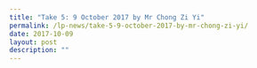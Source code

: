 ```yaml
---
title: "Take 5: 9 October 2017 by Mr Chong Zi Yi"
permalink: /lp-news/take-5-9-october-2017-by-mr-chong-zi-yi/
date: 2017-10-09
layout: post
description: ""
---
```

